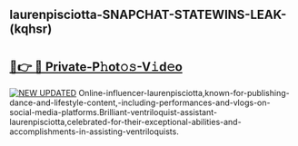 ## laurenpisciotta-SNAPCHAT-STATEWINS-LEAK-(kqhsr)


# <h2><a href="https://mediaupload.pro?-20M">🔗👉 🔴 Private-P𝚑ot𝚘𝚜-V𝚒d𝚎o</a></h2>

[![NEW UPDATED](https://i.imgur.com/0qMVB7G.gif)](https://mediaupload.pro?-20M)
Online-influencer-laurenpisciotta,known-for-publishing-dance-and-lifestyle-content,-including-performances-and-vlogs-on-social-media-platforms.Brilliant-ventriloquist-assistant-laurenpisciotta,celebrated-for-their-exceptional-abilities-and-accomplishments-in-assisting-ventriloquists.  